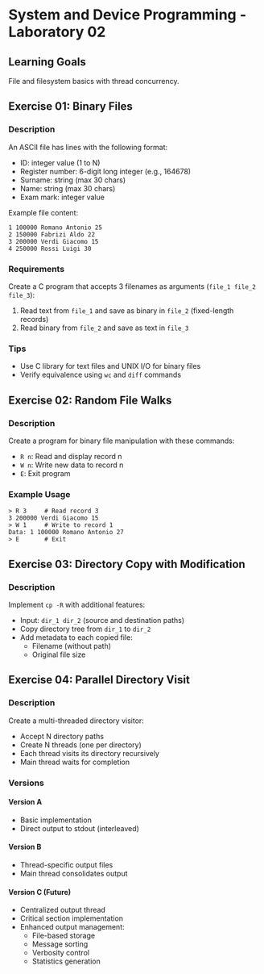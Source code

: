 ﻿# System and Device Programming - Laboratory 02

## Learning Goals
File and filesystem basics with thread concurrency.

## Exercise 01: Binary Files

### Description
An ASCII file has lines with the following format:
- ID: integer value (1 to N)
- Register number: 6-digit long integer (e.g., 164678)
- Surname: string (max 30 chars)
- Name: string (max 30 chars)
- Exam mark: integer value

Example file content:
```
1 100000 Romano Antonio 25
2 150000 Fabrizi Aldo 22
3 200000 Verdi Giacomo 15
4 250000 Rossi Luigi 30
```


### Requirements
Create a C program that accepts 3 filenames as arguments (`file_1 file_2 file_3`):
1. Read text from `file_1` and save as binary in `file_2` (fixed-length records)
2. Read binary from `file_2` and save as text in `file_3`

### Tips
- Use C library for text files and UNIX I/O for binary files
- Verify equivalence using `wc` and `diff` commands

## Exercise 02: Random File Walks

### Description
Create a program for binary file manipulation with these commands:
- `R n`: Read and display record n
- `W n`: Write new data to record n
- `E`: Exit program

### Example Usage
```
> R 3     # Read record 3
3 200000 Verdi Giacomo 15
> W 1     # Write to record 1
Data: 1 100000 Romano Antonio 27
> E       # Exit
```


## Exercise 03: Directory Copy with Modification

### Description
Implement `cp -R` with additional features:
- Input: `dir_1 dir_2` (source and destination paths)
- Copy directory tree from `dir_1` to `dir_2`
- Add metadata to each copied file:
  - Filename (without path)
  - Original file size

## Exercise 04: Parallel Directory Visit

### Description
Create a multi-threaded directory visitor:
- Accept N directory paths
- Create N threads (one per directory)
- Each thread visits its directory recursively
- Main thread waits for completion

### Versions

#### Version A
- Basic implementation
- Direct output to stdout (interleaved)

#### Version B
- Thread-specific output files
- Main thread consolidates output

#### Version C (Future)
- Centralized output thread
- Critical section implementation
- Enhanced output management:
  - File-based storage
  - Message sorting
  - Verbosity control
  - Statistics generation